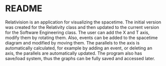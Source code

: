 # README #

Relativision is an application for visualizing the spacetime. The initial version was created for the Relativity class and then updated to 
the current version for the Software Engineering class. The user can add the X and T axis, modify them by rotating them. 
Also, events can be added to the spacetime diagram and modified by moving them. The parallels to the axis is automatically calculated, 
for example by adding an event, or deleting an axis, the parallels are automatically updated. The program also has save/load system, 
thus the graphs can be fully saved and accessed later.